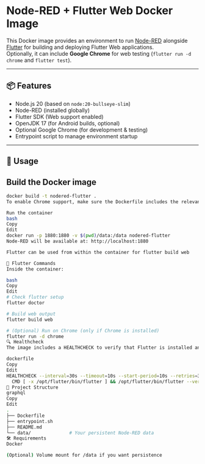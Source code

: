 # Node-RED + Flutter Web Docker Image

This Docker image provides an environment to run [Node-RED](https://nodered.org/) alongside [Flutter](https://flutter.dev/) for building and deploying Flutter Web applications.  
Optionally, it can include **Google Chrome** for web testing (`flutter run -d chrome` and `flutter test`).

---

## 📦 Features

- Node.js 20 (based on `node:20-bullseye-slim`)
- Node-RED (installed globally)
- Flutter SDK (Web support enabled)
- OpenJDK 17 (for Android builds, optional)
- Optional Google Chrome (for development & testing)
- Entrypoint script to manage environment startup

---

## 🐳 Usage

## Build the Docker image

```bash
docker build -t nodered-flutter .
To enable Chrome support, make sure the Dockerfile includes the relevant Chrome installation block.

Run the container
bash
Copy
Edit
docker run -p 1880:1880 -v $(pwd)/data:/data nodered-flutter
Node-RED will be available at: http://localhost:1880

Flutter can be used from within the container for flutter build web

🚀 Flutter Commands
Inside the container:

bash
Copy
Edit
# Check flutter setup
flutter doctor

# Build web output
flutter build web

# (Optional) Run on Chrome (only if Chrome is installed)
flutter run -d chrome
🔍 Healthcheck
The image includes a HEALTHCHECK to verify that Flutter is installed and working:

dockerfile
Copy
Edit
HEALTHCHECK --interval=30s --timeout=10s --start-period=10s --retries=3 \
  CMD [ -x /opt/flutter/bin/flutter ] && /opt/flutter/bin/flutter --version || exit 1
📁 Project Structure
graphql
Copy
Edit
.
├── Dockerfile
├── entrypoint.sh
├── README.md
└── data/              # Your persistent Node-RED data
🛠 Requirements
Docker

(Optional) Volume mount for /data if you want persistence
